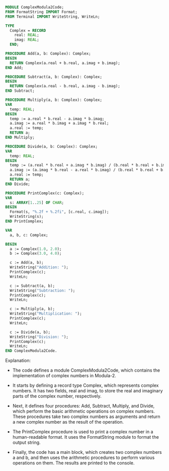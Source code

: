 ```modula-2
MODULE ComplexModula2Code;
FROM FormatString IMPORT Format;
FROM Terminal IMPORT WriteString, WriteLn;

TYPE
  Complex = RECORD
    real: REAL;
    imag: REAL;
  END;

PROCEDURE Add(a, b: Complex): Complex;
BEGIN
  RETURN Complex(a.real + b.real, a.imag + b.imag);
END Add;

PROCEDURE Subtract(a, b: Complex): Complex;
BEGIN
  RETURN Complex(a.real - b.real, a.imag - b.imag);
END Subtract;

PROCEDURE Multiply(a, b: Complex): Complex;
VAR
  temp: REAL;
BEGIN
  temp := a.real * b.real - a.imag * b.imag;
  a.imag := a.real * b.imag + a.imag * b.real;
  a.real := temp;
  RETURN a;
END Multiply;

PROCEDURE Divide(a, b: Complex): Complex;
VAR
  temp: REAL;
BEGIN
  temp := (a.real * b.real + a.imag * b.imag) / (b.real * b.real + b.imag * b.imag);
  a.imag := (a.imag * b.real - a.real * b.imag) / (b.real * b.real + b.imag * b.imag);
  a.real := temp;
  RETURN a;
END Divide;

PROCEDURE PrintComplex(c: Complex);
VAR
  s: ARRAY[1..25] OF CHAR;
BEGIN
  Format(s, "%.2f + %.2fi", [c.real, c.imag]);
  WriteString(s);
END PrintComplex;

VAR
  a, b, c: Complex;

BEGIN
  a := Complex(1.0, 2.0);
  b := Complex(3.0, 4.0);

  c := Add(a, b);
  WriteString("Addition: ");
  PrintComplex(c);
  WriteLn;

  c := Subtract(a, b);
  WriteString("Subtraction: ");
  PrintComplex(c);
  WriteLn;

  c := Multiply(a, b);
  WriteString("Multiplication: ");
  PrintComplex(c);
  WriteLn;

  c := Divide(a, b);
  WriteString("Division: ");
  PrintComplex(c);
  WriteLn;
END ComplexModula2Code.
```

Explanation:

- The code defines a module ComplexModula2Code, which contains the implementation of complex numbers in Modula-2.

- It starts by defining a record type Complex, which represents complex numbers. It has two fields, real and imag, to store the real and imaginary parts of the complex number, respectively.

- Next, it defines four procedures: Add, Subtract, Multiply, and Divide, which perform the basic arithmetic operations on complex numbers. These procedures take two complex numbers as arguments and return a new complex number as the result of the operation.

- The PrintComplex procedure is used to print a complex number in a human-readable format. It uses the FormatString module to format the output string.

- Finally, the code has a main block, which creates two complex numbers a and b, and then uses the arithmetic procedures to perform various operations on them. The results are printed to the console.